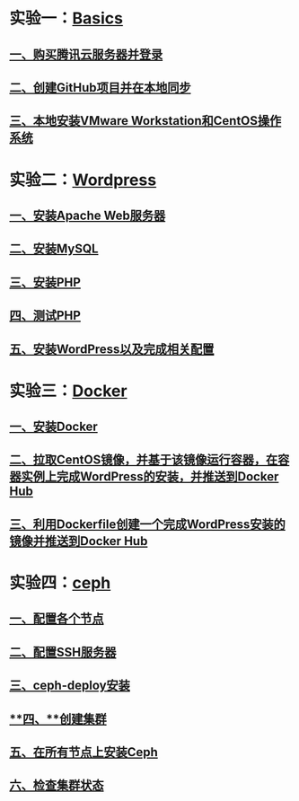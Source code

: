 # 实验一：[Basics](https://github.com/zhanshiping/CloudComputing/tree/master/Basics)

## [**一、购买腾讯云服务器并登录**](https://github.com/zhanshiping/CloudComputing/tree/master/Basics#%E4%B8%80%E8%B4%AD%E4%B9%B0%E8%85%BE%E8%AE%AF%E4%BA%91%E6%9C%8D%E5%8A%A1%E5%99%A8%E5%B9%B6%E7%99%BB%E5%BD%95)

## [**二、创建GitHub项目并在本地同步**](https://github.com/zhanshiping/CloudComputing/tree/master/Basics#%E4%BA%8C%E5%88%9B%E5%BB%BAgithub%E9%A1%B9%E7%9B%AE%E5%B9%B6%E5%9C%A8%E6%9C%AC%E5%9C%B0%E5%90%8C%E6%AD%A5)

## [三、本地安装VMware Workstation和CentOS操作系统](https://github.com/zhanshiping/CloudComputing/tree/master/Basics#%E4%B8%89%E6%9C%AC%E5%9C%B0%E5%AE%89%E8%A3%85vmware-workstation%E5%92%8Ccentos%E6%93%8D%E4%BD%9C%E7%B3%BB%E7%BB%9F)

# 实验二：[Wordpress](https://github.com/zhanshiping/CloudComputing/tree/master/WordPress)

## [**一、安装Apache Web服务器**](https://github.com/zhanshiping/CloudComputing/tree/master/WordPress#一安装apache-web服务器)

## [**二、安装MySQL**](https://github.com/zhanshiping/CloudComputing/tree/master/WordPress#二安装mysql)

## [**三、安装PHP**](https://github.com/zhanshiping/CloudComputing/tree/master/WordPress#三安装php)

## [**四、测试PHP**](https://github.com/zhanshiping/CloudComputing/tree/master/WordPress#四测试php)

## [**五、安装WordPress以及完成相关配置**](https://github.com/zhanshiping/CloudComputing/tree/master/WordPress#五安装wordpress以及完成相关配置)

# 实验三：[Docker](https://github.com/zhanshiping/CloudComputing/tree/master/Docker)

## [**一、安装Docker**](https://github.com/zhanshiping/CloudComputing/tree/master/Docker#%E4%B8%80%E5%AE%89%E8%A3%85docker)

## [**二、拉取CentOS镜像，并基于该镜像运行容器，在容器实例上完成WordPress的安装，并推送到Docker Hub**](https://github.com/zhanshiping/CloudComputing/tree/master/Docker#%E4%BA%8C%E6%8B%89%E5%8F%96centos%E9%95%9C%E5%83%8F%E5%B9%B6%E5%9F%BA%E4%BA%8E%E8%AF%A5%E9%95%9C%E5%83%8F%E8%BF%90%E8%A1%8C%E5%AE%B9%E5%99%A8%E5%9C%A8%E5%AE%B9%E5%99%A8%E5%AE%9E%E4%BE%8B%E4%B8%8A%E5%AE%8C%E6%88%90wordpress%E7%9A%84%E5%AE%89%E8%A3%85%E5%B9%B6%E6%8E%A8%E9%80%81%E5%88%B0docker-hub)

## [**三、利用Dockerfile创建一个完成WordPress安装的镜像并推送到Docker Hub**](https://github.com/zhanshiping/CloudComputing/tree/master/Docker#%E4%B8%89%E5%88%A9%E7%94%A8dockerfile%E5%88%9B%E5%BB%BA%E4%B8%80%E4%B8%AA%E5%AE%8C%E6%88%90wordpress%E5%AE%89%E8%A3%85%E7%9A%84%E9%95%9C%E5%83%8F%E5%B9%B6%E6%8E%A8%E9%80%81%E5%88%B0docker-hub)

# 实验四：[ceph](https://github.com/zhanshiping/CloudComputing/tree/master/ceph)

## [**一、配置各个节点**](https://github.com/zhanshiping/CloudComputing/tree/master/ceph#一配置各个节点)

## [二、配置SSH服务器](https://github.com/zhanshiping/CloudComputing/tree/master/ceph#二配置ssh服务器)

## [**三、ceph-deploy安装**](https://github.com/zhanshiping/CloudComputing/tree/master/ceph#三ceph-deploy安装)

## [**四、**创建集群](https://github.com/zhanshiping/CloudComputing/tree/master/ceph#四-创建集群)

## [**五、在所有节点上安装Ceph**](https://github.com/zhanshiping/CloudComputing/tree/master/ceph#五在所有节点上安装ceph)

## [**六、检查集群状态**](https://github.com/zhanshiping/CloudComputing/tree/master/ceph#六检查集群状态)

